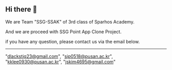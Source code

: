 ## Hi there 👋

We are Team "SSG-SSAK" of 3rd class of Sparhos Academy.

And we are proceed with SSG Point App Clone Project.

if you have any question, please contact us via the email below.

----------
"dlackstjq23@gmail.com", 
"sip0518@pusan.ac.kr",
"kklee0930@pusan.ac.kr",
"jskim4695@gmail.com"
<!--

**Here are some ideas to get you started:**

🙋‍♀️ A short introduction - what is your organization all about?
🌈 Contribution guidelines - how can the community get involved?
👩‍💻 Useful resources - where can the community find your docs? Is there anything else the community should know?
🍿 Fun facts - what does your team eat for breakfast?
🧙 Remember, you can do mighty things with the power of [Markdown](https://docs.github.com/github/writing-on-github/getting-started-with-writing-and-formatting-on-github/basic-writing-and-formatting-syntax)
-->
